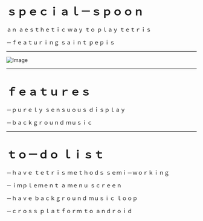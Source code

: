 # ｓｐｅｃｉａｌ－ｓｐｏｏｎ

ａｎ  ａｅｓｔｈｅｔｉｃ  ｗａｙ  ｔｏ  ｐｌａｙ  ｔｅｔｒｉｓ
 
－ｆｅａｔｕｒｉｎｇ  ｓａｉｎｔ  ｐｅｐｉｓ
  
---
  
![Image](https://i.imgur.com/2xBboaJ.png)

---

# ｆｅａｔｕｒｅｓ

﻿－ｐｕｒｅｌｙ  ｓｅｎｓｕｏｕｓ  ｄｉｓｐｌａｙ
 
﻿－ｂａｃｋｇｒｏｕｎｄ  ｍｕｓｉｃ

---

# ﻿ｔｏ－ｄｏ  ｌｉｓｔ

﻿－ｈａｖｅ  ｔｅｔｒｉｓ  ｍｅｔｈｏｄｓ  ｓｅｍｉ－ｗｏｒｋｉｎｇ

﻿－ｉｍｐｌｅｍｅｎｔ  ａ  ｍｅｎｕ  ｓｃｒｅｅｎ

﻿－ｈａｖｅ  ｂａｃｋｇｒｏｕｎｄ  ｍｕｓｉｃ  ｌｏｏｐ
 
﻿－ｃｒｏｓｓ  ｐｌａｔｆｏｒｍ  ｔｏ  ａｎｄｒｏｉｄ
 


